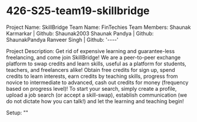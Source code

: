 # 426-S25-team19-skillbridge

Project Name: SkillBridge
Team Name: FinTechies
Team Members:
    Shaunak Karmarkar | Github: Shaunak2003
    Shaunak Pandya | Github: ShaunakPandya
    Ranveer Singh | Github: '----'

Project Description: 
    Get rid of expensive learning and guarantee-less freelancing, and come join SkillBridge! We are a peer-to-peer exchange platform to swap credits and learn skills, useful as a platform for students, teachers, and freelancers alike! Obtain free credits for sign up, spend credits to learn interests, earn credits by teaching skills, progress from novice to intermediate to advanced, cash out credits for money (frequency based on progress level)! To start your search, simply create a profile, upload a job search (or accept a skill-swap), establish communication (we do not dictate how you can talk!) and let the learning and teaching begin!

Setup:
    ""